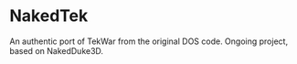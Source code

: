 # NakedTek
An authentic port of TekWar from the original DOS code.  Ongoing project, based on NakedDuke3D.
